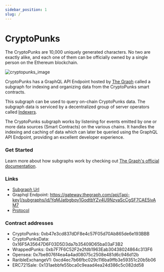```yaml
---
sidebar_position: 1
slug: /
---
```


# CryptoPunks

The CryptoPunks are 10,000 uniquely generated characters. No two are exactly alike, and each one of them can be officially owned by a single person on the Ethereum blockchain.

![cryptopunks_image](https://raw.githubusercontent.com/chidubemokeke/CryptoPunks/main/punks.png)

CryptoPunks has a GraphQL API Endpoint hosted by [The Graph](https://thegraph.com/docs/about/introduction#what-the-graph-is) called a subgraph for indexing and organizing data from the CryptoPunks smart contracts.

This subgraph can be used to query on-chain CryptoPunks data. The subgraph data is serviced by a decentralized group of server operators called [Indexers](https://thegraph.com/docs/en/network/indexing/).

The CryptoPunks subgraph works by listening for events emitted by one or more data sources (Smart Contracts) on the various chains. It handles the indexing and caching of data which can later be queried using the GraphQL API Endpoint, providing an excellent developer experience.

### Get Started

Learn more about how subgraphs work by checking out [The Graph's official documentation](https://thegraph.com/docs/en/).

### Links

- [Subgraph Url](https://thegraph.com/explorer/subgraph?id=YqMJatbgbqy1GodtbYZv4U9NzyaScCgSF7CAE5ivAM7&view=Overview)
- Graphql Endpoint: https://gateway.thegraph.com/api/[api-key]/subgraphs/id/YqMJatbgbqy1GodtbYZv4U9NzyaScCgSF7CAE5ivAM7
- [Protocol](https://cryptopunks.app/)

### Contract addresses

- CryptoPunks: 0xb47e3cd837dDF8e4c57F05d70Ab865de6e193BBB
- CryptoPunksData: 0x16F5A35647D6F03D5D3da7b35409D65ba03aF3B2
- WrappedPunks: 0xb7F7F6C52F2e2fdb1963Eab30438024864c313F6
- Opensea: 0x7be8076f4ea4a4ad08075c2508e481d6c946d12b
- RaribleExchangeV1: 0xcd4ec7b66fbc029c116ba9ffb3e59351c20b5b06
- ERC721Sale: 0x131aebbfe55bca0c9eaad4ea24d386c5c082dd58
